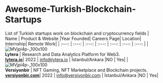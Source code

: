 # Awesome-Turkish-Blockchain-Startups
List of Turkish startups work on blockchain and cryptocurrency fields
| Name    | Product & Website  |Year Founded| Careers Page| Location| Internship| Remote Work|
| :---:   | :---: | :---: |  :---: |  :---: |  :---: | :---: | 
| ![MVjpi4p-_100x100](https://user-images.githubusercontent.com/11755605/199733571-7cb1e55d-c135-4669-b6ab-180e43d6b81d.jpg) </br> **Lytera** | Research and Data Analytics Platform for Web3. </br> **[lytera.io](https://lytera.io/)**| 2022 | [info@lytera.io](mailto:info@lytera.io) | İstanbul/Ankara |NO | Yes|
| ![MVjpi4p-_100x100](https://avatars.githubusercontent.com/u/103737241?s=400&u=ad13361d26929d92d30bbe62d2635b8397e6e39f&v=4) </br> **Versiyonbir** | NFT Gaming, NFT Marketplace and Blockchain projects. </br> **[versiyonbir.com](https://www.versiyonbir.com/)**| 2022 | [info@versiyonbir.com](mailto:info@versiyonbir.com) | İstanbul/Ankara |NO | Yes|
